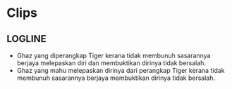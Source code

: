 # Clips

## LOGLINE
- Ghaz yang diperangkap Tiger kerana tidak membunuh sasarannya berjaya melepaskan diri dan membuktikan dirinya tidak bersalah.
- Ghaz yang mahu melepaskan dirinya dari perangkap Tiger kerana tidak membunuh sasarannya berjaya membuktikan dirinya tidak bersalah.
